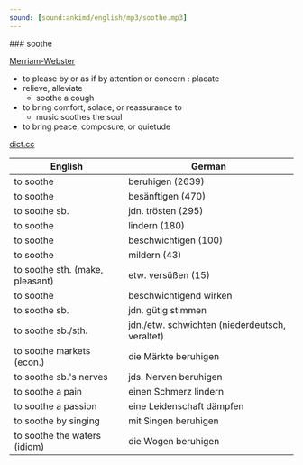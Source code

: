 ```yaml
---
sound: [sound:ankimd/english/mp3/soothe.mp3]
---
```


\### soothe

[Merriam-Webster](https://www.merriam-webster.com/dictionary/soothe)

- to please by or as if by attention or concern : placate
- relieve, alleviate
    - soothe a cough
- to bring comfort, solace, or reassurance to
    - music soothes the soul
- to bring peace, composure, or quietude

[dict.cc](https://www.dict.cc/soothe)

| English        | German       |
| -------------- | ------------ |
| to soothe | beruhigen (2639) |
| to soothe | besänftigen (470) |
| to soothe sb. | jdn. trösten (295) |
| to soothe | lindern (180) |
| to soothe | beschwichtigen (100) |
| to soothe | mildern (43) |
| to soothe sth. (make, pleasant) | etw. versüßen (15) |
| to soothe | beschwichtigend wirken |
| to soothe sb. | jdn. gütig stimmen |
| to soothe sb./sth. | jdn./etw. schwichten (niederdeutsch, veraltet) |
| to soothe markets (econ.) | die Märkte beruhigen |
| to soothe sb.'s nerves | jds. Nerven beruhigen |
| to soothe a pain | einen Schmerz lindern |
| to soothe a passion | eine Leidenschaft dämpfen |
| to soothe by singing | mit Singen beruhigen |
| to soothe the waters (idiom) | die Wogen beruhigen |
